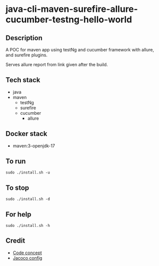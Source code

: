 # java-cli-maven-surefire-allure-cucumber-testng-hello-world

## Description
A POC for maven app using testNg
and cucumber framework with allure,
and surefire plugins.

Serves allure report from link given
after the build.

## Tech stack
- java
- maven
  - testNg
  - surefire
  - cucumber
	- allure

## Docker stack
- maven:3-openjdk-17

## To run
`sudo ./install.sh -u`

## To stop
`sudo ./install.sh -d`

## For help
`sudo ./install.sh -h`

## Credit
- [Code concept](https://stackoverflow.com/questions/67847818/maven-junit-5-cucumber-not-running-tests)
- [Jacoco config](https://www.baeldung.com/jacoco)

